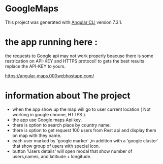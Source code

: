 # GoogleMaps

This project was generated with [Angular CLI](https://github.com/angular/angular-cli) version 7.3.1.

# the app running here : 
the requests to Google api may not work properly beacuse there is some restrication on API-KEY and HTTPS protocol!
to gets the best results replace the API-KEY to yours.


https://angular-maps.000webhostapp.com/


# information about The project

- when the app show up the map will go to user current  location ( Not working in google chrome, HTTPS ).
- the app use Google maps Api key.
- there is option to search place by country name.
- there is option to get request 100 users from Rest api and display them on map with they name.
- each user marked by 'google marker' ,in addition with a 'google cluster' that show group of users with special icon.
- button 'Users details' will open modal that show number of users,names, and latitiude + longitude.
